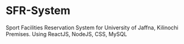# SFR-System
Sport Facilities Reservation System for University of Jaffna,  Kilinochi Premises.
Using ReactJS, NodeJS, CSS, MySQL
